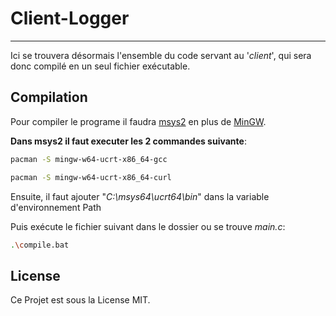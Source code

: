 # Client-Logger

---

Ici se trouvera désormais l'ensemble du code servant au '_client_', qui sera donc compilé en un seul fichier exécutable.

## Compilation

Pour compiler le programe il faudra [msys2](https://www.msys2.org/) en plus de [MinGW](https://sourceforge.net/projects/mingw/).

**Dans msys2 il faut executer les 2 commandes suivante**:

```sh
pacman -S mingw-w64-ucrt-x86_64-gcc

pacman -S mingw-w64-ucrt-x86_64-curl
```

Ensuite, il faut ajouter "_C:\msys64\ucrt64\bin_" dans la variable d'environnement Path

Puis exécute le fichier suivant dans le dossier ou se trouve _main.c_:

```sh
.\compile.bat
```

## License

Ce Projet est sous la License MIT.
